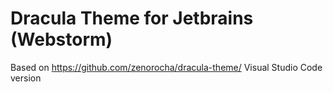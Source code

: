 # Dracula Theme for Jetbrains (Webstorm)
Based on https://github.com/zenorocha/dracula-theme/ Visual Studio Code version
